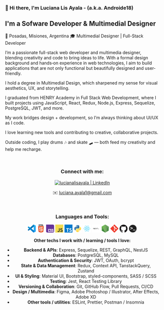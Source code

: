 ### 👋 Hi there, I'm Luciana Lis Ayala - (a.k.a. Androide18) 


## I'm a Sofware Developer & Multimedial Designer

📍 Posadas, Misiones, Argentina
🎓 Multimedial Designer | Full-Stack Developer

I’m a passionate full-stack web developer and multimedia designer, blending creativity and code to bring ideas to life. With a formal design background and hands‑on experience in web technologies, I aim to build applications that are not only functional but beautifully designed and user-friendly.

I hold a degree in Multimedial Design, which sharpened my sense for visual aesthetics, UX, and storytelling.

I graduated from HENRY Academy in Full Stack Web Development, where I built projects using JavaScript, React, Redux, Node.js, Express, Sequelize, PostgreSQL, JWT, and more.

My work bridges design + development, so I’m always thinking about UI/UX as I code.

I love learning new tools and contributing to creative, collaborative projects.

Outside coding, I play drums 🎶 and skate 🛹 — both feed my creativity and help me recharge.

<br />

<div align="center">

### Connect with me:

[<img align="center" alt="lucianalisayala | LinkedIn" width="22px" src="https://cdn.jsdelivr.net/npm/simple-icons@v3/icons/linkedin.svg" />][linkedin]

✉️ luciana.ayala1@gmail.com

 </div >

<br />

<div align="center">

### Languages and Tools:

<img alt="Visual Studio Code" width="26px" src="https://raw.githubusercontent.com/github/explore/80688e429a7d4ef2fca1e82350fe8e3517d3494d/topics/visual-studio-code/visual-studio-code.png" />
<img alt="HTML5" width="26px" src="https://raw.githubusercontent.com/github/explore/80688e429a7d4ef2fca1e82350fe8e3517d3494d/topics/html/html.png" />
<img alt="CSS3" width="26px" src="https://raw.githubusercontent.com/github/explore/80688e429a7d4ef2fca1e82350fe8e3517d3494d/topics/css/css.png" />
<img alt="JavaScript" width="26px" src="https://raw.githubusercontent.com/github/explore/80688e429a7d4ef2fca1e82350fe8e3517d3494d/topics/javascript/javascript.png" />
<img alt="TypeScript" width="26px" src="https://raw.githubusercontent.com/github/explore/main/topics/typescript/typescript.png" />
<img alt="Python" width="26px" src="https://raw.githubusercontent.com/github/explore/main/topics/python/python.png" />
<img alt="React" width="26px" src="https://raw.githubusercontent.com/github/explore/80688e429a7d4ef2fca1e82350fe8e3517d3494d/topics/react/react.png" />
<img alt="Next.js" width="26px" src="https://raw.githubusercontent.com/github/explore/main/topics/nextjs/nextjs.png" />
<img alt="Node.js" width="26px" src="https://raw.githubusercontent.com/github/explore/80688e429a7d4ef2fca1e82350fe8e3517d3494d/topics/nodejs/nodejs.png" />
<img alt="Git" width="26px" src="https://raw.githubusercontent.com/github/explore/80688e429a7d4ef2fca1e82350fe8e3517d3494d/topics/git/git.png" />
<img alt="GitHub" width="26px" src="https://raw.githubusercontent.com/github/explore/78df643247d429f6cc873026c0622819ad797942/topics/github/github.png" />
<img alt="Terminal" width="26px" src="https://raw.githubusercontent.com/github/explore/80688e429a7d4ef2fca1e82350fe8e3517d3494d/topics/terminal/terminal.png" />


**Other techs I work with / learning / tools I love:**

- **Backend & APIs**: Express, Sequelize, REST, GraphQL, NestJS  
- **Databases**: PostgreSQL, MySQL
- **Authentication & Security**: JWT, OAuth, bcrypt  
- **State & Data Management**: Redux, Context API, TanstackQuery, Zustand
- **UI & Styling**: Material UI, Bootstrap, styled-components, SASS / SCSS  
- **Testing**: Jest, React Testing Library  
- **Versioning & Collaboration**: Git, GitHub Flow, Pull Requests, CI/CD  
- **Design / Multimedia**: Figma, Adobe Photoshop / Illustrator, After Effects, Adobe XD  
- **Other tools / utilities**: ESLint, Prettier, Postman / Insomnia 

</div>
<br />
<br />


[linkedin]: https://www.linkedin.com/in/luciana-lis-ayala-380832145/
